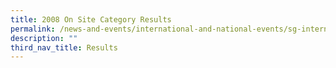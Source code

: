 ```yaml
---
title: 2008 On Site Category Results
permalink: /news-and-events/international-and-national-events/sg-international-math-challenge/results/2008-on/
description: ""
third_nav_title: Results
---
```

